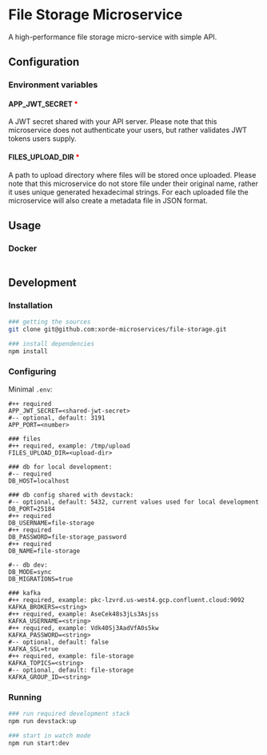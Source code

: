 # File Storage Microservice

A high-performance file storage micro-service with simple API.

## Configuration

### Environment variables

#### APP_JWT_SECRET <span style="color:red">*</span>

A JWT secret shared with your API server. Please note that this microservice does not authenticate your users, but rather validates JWT tokens users supply.

#### FILES_UPLOAD_DIR <span style="color:red">*</span>

A path to upload directory where files will be stored once uploaded. Please note that this microservice do not store file under their original name, rather it uses unique generated hexadecimal strings. For each uploaded file the microservice will also create a metadata file in JSON format.

## Usage

### Docker

```bash

```

## Development

### Installation

```bash
### getting the sources
git clone git@github.com:xorde-microservices/file-storage.git

### install dependencies
npm install
```

### Configuring

Minimal `.env`:
```text
#++ required
APP_JWT_SECRET=<shared-jwt-secret>
#-- optional, default: 3191
APP_PORT=<number>

### files
#++ required, example: /tmp/upload 
FILES_UPLOAD_DIR=<upload-dir>

### db for local development:
#-- required 
DB_HOST=localhost

### db config shared with devstack:
#-- optional, default: 5432, current values used for local development
DB_PORT=25184
#++ required
DB_USERNAME=file-storage
#++ required
DB_PASSWORD=file-storage_password
#++ required
DB_NAME=file-storage

#-- db dev:
DB_MODE=sync
DB_MIGRATIONS=true

### kafka
#++ required, example: pkc-lzvrd.us-west4.gcp.confluent.cloud:9092
KAFKA_BROKERS=<string>
#++ required, example: AseCek48s3jLs3Asjss
KAFKA_USERNAME=<string>
#++ required, example: Vdk40Sj3AadVfA0s5kw
KAFKA_PASSWORD=<string>
#-- optional, default: false
KAFKA_SSL=true
#++ required, example: file-storage
KAFKA_TOPICS=<string>
#-- optional, default: file-storage
KAFKA_GROUP_ID=<string>
```

### Running

```bash
### run required development stack
npm run devstack:up

### start in watch mode
npm run start:dev
```
